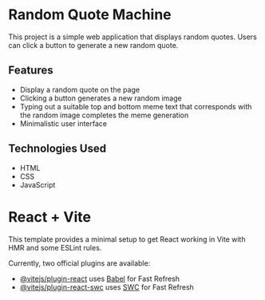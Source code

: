# Random Quote Machine

This project is a simple web application that displays random quotes. Users can click a button to generate a new random quote.

## Features

- Display a random quote on the page
- Clicking a button generates a new random image
- Typing out a suitable top and bottom meme text that corresponds with the random image completes the meme generation
- Minimalistic user interface

## Technologies Used

- HTML
- CSS
- JavaScript

# React + Vite

This template provides a minimal setup to get React working in Vite with HMR and some ESLint rules.

Currently, two official plugins are available:

- [@vitejs/plugin-react](https://github.com/vitejs/vite-plugin-react/blob/main/packages/plugin-react/README.md) uses [Babel](https://babeljs.io/) for Fast Refresh
- [@vitejs/plugin-react-swc](https://github.com/vitejs/vite-plugin-react-swc) uses [SWC](https://swc.rs/) for Fast Refresh
